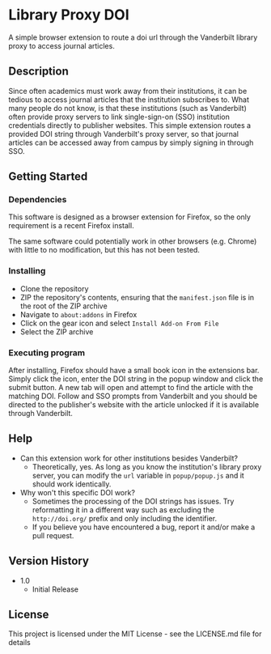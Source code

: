 # Library Proxy DOI

A simple browser extension to route a doi url through the Vanderbilt library proxy to access journal articles.

## Description

Since often academics must work away from their institutions, it can be tedious to access journal articles that the institution subscribes to.
What many people do not know, is that these institutions (such as Vanderbilt) often provide proxy servers to link single-sign-on (SSO) institution credentials directly to publisher websites.
This simple extension routes a provided DOI string through Vanderbilt's proxy server, so that journal articles can be accessed away from campus by simply signing in through SSO.

## Getting Started

### Dependencies

This software is designed as a browser extension for Firefox, so the only requirement is a recent Firefox install.

The same software could potentially work in other browsers (e.g. Chrome) with little to no modification, but this has not been tested.

### Installing

* Clone the repository
* ZIP the repository's contents, ensuring that the `manifest.json` file is in the root of the ZIP archive
* Navigate to `about:addons` in Firefox
* Click on the gear icon and select `Install Add-on From File`
* Select the ZIP archive

### Executing program

After installing, Firefox should have a small book icon in the extensions bar. Simply click the icon, enter the DOI string in the popup window and click the submit button.
A new tab will open and attempt to find the article with the matching DOI. 
Follow and SSO prompts from Vanderbilt and you should be directed to the publisher's website with the article unlocked if it is available through Vanderbilt.

## Help

* Can this extension work for other institutions besides Vanderbilt?
  * Theoretically, yes. As long as you know the institution's library proxy server, you can modify the `url` variable in `popup/popup.js` and it should work identically.
* Why won't this specific DOI work?
  * Sometimes the processing of the DOI strings has issues. Try reformatting it in a different way such as excluding the `http://doi.org/` prefix and only including the identifier.
  * If you believe you have encountered a bug, report it and/or make a pull request.

## Version History

* 1.0
    * Initial Release

## License

This project is licensed under the MIT License - see the LICENSE.md file for details
